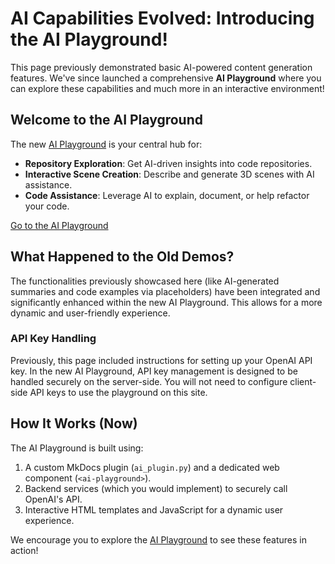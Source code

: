 <!-- 
This page now serves as an introduction to the new AI Playground.
-->

# AI Capabilities Evolved: Introducing the AI Playground!

This page previously demonstrated basic AI-powered content generation features. We've since launched a comprehensive **AI Playground** where you can explore these capabilities and much more in an interactive environment!

## Welcome to the AI Playground

The new [AI Playground](./ai-playground/index.md) is your central hub for:

-   **Repository Exploration**: Get AI-driven insights into code repositories.
-   **Interactive Scene Creation**: Describe and generate 3D scenes with AI assistance.
-   **Code Assistance**: Leverage AI to explain, document, or help refactor your code.

<div class="text-center">
  <a href="./ai-playground/index.md" class="md-button md-button--primary">
    Go to the AI Playground
  </a>
</div>

## What Happened to the Old Demos?

The functionalities previously showcased here (like AI-generated summaries and code examples via placeholders) have been integrated and significantly enhanced within the new AI Playground. This allows for a more dynamic and user-friendly experience.

### API Key Handling

Previously, this page included instructions for setting up your OpenAI API key. In the new AI Playground, API key management is designed to be handled securely on the server-side. You will not need to configure client-side API keys to use the playground on this site.

## How It Works (Now)

The AI Playground is built using:

1.  A custom MkDocs plugin (`ai_plugin.py`) and a dedicated web component (`<ai-playground>`).
2.  Backend services (which you would implement) to securely call OpenAI's API.
3.  Interactive HTML templates and JavaScript for a dynamic user experience.

We encourage you to explore the [AI Playground](./ai-playground/index.md) to see these features in action!

<!-- 
Old content removed as it's superseded by the AI Playground.
-->